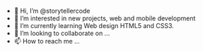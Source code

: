 - 👋 Hi, I’m @storytellercode
- 👀 I’m interested in new projects, web and mobile development
- 🌱 I’m currently learning Web design HTML5 and CSS3.
- 💞️ I’m looking to collaborate on ...
- 📫 How to reach me ...
